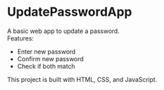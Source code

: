 # UpdatePasswordApp

A basic web app to update a password.  
Features:
- Enter new password
- Confirm new password
- Check if both match

This project is built with HTML, CSS, and JavaScript.

